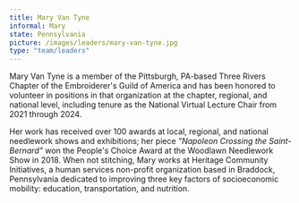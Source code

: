 ```yaml
---
title: Mary Van Tyne
informal: Mary
state: Pennsylvania
picture: /images/leaders/mary-van-tyne.jpg
type: "team/leaders"
---
```


Mary Van Tyne is a member of the Pittsburgh, PA-based Three Rivers Chapter of the Embroiderer's Guild of America and has been honored to volunteer in positions in that organization at the chapter, regional, and national level, including tenure as the National Virtual Lecture Chair from 2021 through 2024.

Her work has received over 100 awards at local, regional, and national needlework shows and exhibitions; her piece _"Napoleon Crossing the Saint-Bernard"_ won the People's Choice Award at the Woodlawn Needlework Show in 2018. When not stitching, Mary works at Heritage Community Initiatives, a human services non-profit organization based in Braddock, Pennsylvania dedicated to improving three key factors of socioeconomic mobility: education, transportation, and nutrition.
